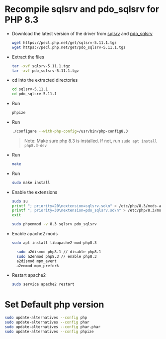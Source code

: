 # Recompile sqlsrv and pdo_sqlsrv for PHP 8.3

- Download the latest version of the driver from [sqlsrv](https://pecl.php.net/package/sqlsrv) and [pdo_sqlsrv](https://pecl.php.net/package/pdo_sqlsrv)

  ```bash
  wget https://pecl.php.net/get/sqlsrv-5.11.1.tgz
  wget https://pecl.php.net/get/pdo_sqlsrv-5.11.1.tgz
  ```

- Extract the files

  ```bash
  tar -xvf sqlsrv-5.11.1.tgz
  tar -xvf pdo_sqlsrv-5.11.1.tgz
  ```

- cd into the extracted directories

  ```bash
  cd sqlsrv-5.11.1
  cd pdo_sqlsrv-5.11.1
  ```

- Run

  ```bash
  phpize
  ```

- Run

  ```bash
  ./configure --with-php-config=/usr/bin/php-config8.3
  ```

  > Note: Make sure php 8.3 is installed. If not, run `sudo apt install php8.3-dev`

- Run

  ```bash
  make
  ```

- Run

  ```bash
  sudo make install
  ```

- Enable the extensions

  ```bash
  sudo su
  printf "; priority=20\nextension=sqlsrv.so\n" > /etc/php/8.3/mods-available/sqlsrv.ini
  printf "; priority=30\nextension=pdo_sqlsrv.so\n" > /etc/php/8.3/mods-available/pdo_sqlsrv.ini
  exit
  ```

  ```bash
  sudo phpenmod -v 8.3 sqlsrv pdo_sqlsrv
  ```

- Enable apache2 mods
  ```bash
  sudo apt install libapache2-mod-php8.3
  ```
  ```bash
    sudo a2dismod php8.1 // disable php8.1
    sudo a2enmod php8.3 // enable php8.3
    a2dismod mpm_event
    a2enmod mpm_prefork
  ```
- Restart apache2
  ```bash
  sudo service apache2 restart
  ```

# Set Default php version

```bash
sudo update-alternatives --config php
sudo update-alternatives --config phar
sudo update-alternatives --config phar.phar
sudo update-alternatives --config phpize
```
